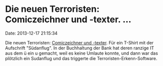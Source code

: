 Die neuen Terroristen: Comiczeichner und -texter. \...
======================================================

Date: 2013-12-17 21:15:34

Die neuen Terroristen: [Comiczeichner und
-texter](http://www.tagesanzeiger.ch/zuerich/Die-uePuenktliPosse/story/29970854).
Für ein T-Shirt mit der Aufschrift \"Südanflug\". In der Buchhaltung der
Bank hat deren ranzige IT aus dem ü ein u gemacht, weil es keine Umlaute
konnte, und dann war das plötzlich ein Sudanflug und das triggerte die
Terroristen-Erkenn-Software.
